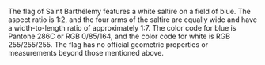 The flag of Saint Barthélemy features a white saltire on a field of blue. The aspect ratio is 1:2, and the four arms of the saltire are equally wide and have a width-to-length ratio of approximately 1:7. The color code for blue is Pantone 286C or RGB 0/85/164, and the color code for white is RGB 255/255/255. The flag has no official geometric properties or measurements beyond those mentioned above.